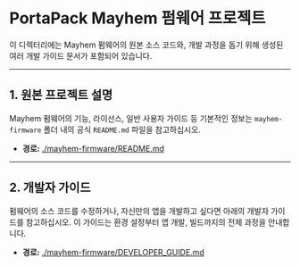 # PortaPack Mayhem 펌웨어 프로젝트

이 디렉터리에는 Mayhem 펌웨어의 원본 소스 코드와, 개발 과정을 돕기 위해 생성된 여러 개발 가이드 문서가 포함되어 있습니다.

---

## 1. 원본 프로젝트 설명

Mayhem 펌웨어의 기능, 라이선스, 일반 사용자 가이드 등 기본적인 정보는 `mayhem-firmware` 폴더 내의 공식 `README.md` 파일을 참고하십시오.

- **경로:** [./mayhem-firmware/README.md](./mayhem-firmware/README.md)

---

## 2. 개발자 가이드

펌웨어의 소스 코드를 수정하거나, 자신만의 앱을 개발하고 싶다면 아래의 개발자 가이드를 참고하십시오. 이 가이드는 환경 설정부터 앱 개발, 빌드까지의 전체 과정을 안내합니다.

- **경로:** [./mayhem-firmware/DEVELOPER_GUIDE.md](./mayhem-firmware/DEVELOPER_GUIDE.md)